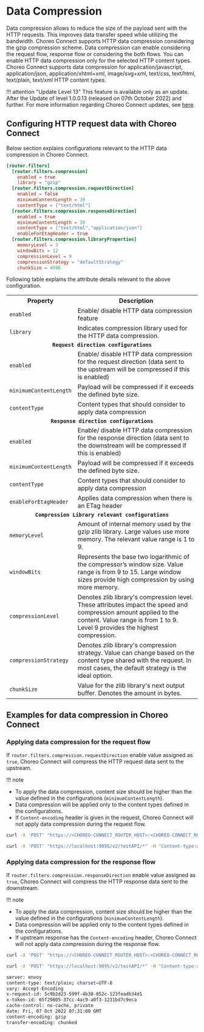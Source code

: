 # Data Compression
Data compression allows to reduce the size of the payload sent with the HTTP requests. This
improves data transfer speed while utilizing the bandwidth. Choreo Connect supports HTTP data
compression considering the gzip compression scheme. Data compression can enable considering the request flow,
response flow or considering the both flows. You can enable HTTP data compression only for the selected
HTTP content types. Choreo Connect supports data compression for application/javascript, application/json, 
application/xhtml+xml, image/svg+xml, text/css, text/html, text/plain, text/xml HTTP content types.

!!! attention "Update Level 13"
    This feature is available only as an update. After the Update of level 1.0.0.13 (released on 07th October 2022) and further. 
For more information regarding Choreo Connect updates, 
see [here]({{base_path}}/deploy-and-publish/deploy-on-gateway/choreo-connect/update-choreo-connect/).

## Configuring HTTP request data with Choreo Connect

Below section explains configurations relevant to the HTTP data compression in Choreo Connect.

```toml tab="Format"
[router.filters]
  [router.filters.compression]
    enabled = true
    library = "gzip"
  [router.filters.compression.requestDirection]
    enabled = false
    minimumContentLength = 30
    contentType = ["text/html"]
  [router.filters.compression.responseDirection]
    enabled = true
    minimumContentLength = 30
    contentType = ["text/html","application/json"]
    enableForEtagHeader = true
  [router.filters.compression.libraryProperties]
    memoryLevel = 3
    windowBits = 12
    compressionLevel = 9
    compressionStrategy = "defaultStrategy"
    chunkSize = 4096
```

Following table explains the attribute details relevant to the above configuration.

<table>
    <tr>
        <th><b>Property</b></th>
        <th><b>Description</b></th>
    </tr>
    <tr>
        <td><code>enabled</code></td>
        <td>Enable/ disable HTTP data compression feature</td>
    </tr>
    <tr>
        <td><code>library</code></td>
        <td>Indicates compression library used for the HTTP data compression.</td>
    </tr>
    <tr>
        <td colspan="2"><center><code><b>Request direction configurations</b></code></center></td>
    </tr>
    <tr>
        <td><code>enabled</code></td>
        <td>Enable/ disable HTTP data compression for the request direction (data sent to the upstream will be compressed if this is enabled)</td>
    </tr>
    <tr>
        <td><code>minimumContentLength</code></td>
        <td>Payload will be compressed if it exceeds the defined byte size.</td>
    </tr>
    <tr>
        <td><code>contentType</code></td>
        <td>Content types that should consider to apply data compression</td>
    </tr>
    <tr>
        <td colspan="2"><center><code><b>Response direction configurations</b></code></center></td>
    </tr>
    <tr>
        <td><code>enabled</code></td>
        <td>Enable/ disable HTTP data compression for the response direction (data sent to the downstream will be compressed if this is enabled)</td>
    </tr>
    <tr>
        <td><code>minimumContentLength</code></td>
        <td>Payload will be compressed if it exceeds the defined byte size.</td>
    </tr>
    <tr>
        <td><code>contentType</code></td>
        <td>Content types that should consider to apply data compression</td>
    </tr>
    <tr>
        <td><code>enableForEtagHeader</code></td>
        <td>Applies data compression when there is an ETag header</td>
    </tr>
    <tr>
        <td colspan="2"><center><code><b>Compression Library relevant configurations</b></code></center></td>
    </tr>
    <tr>
        <td><code>memoryLevel</code></td>
        <td>
            Amount of internal memory used by the gzip zlib library. Large values use more memory. The relevant value range
            is 1 to 9.
        </td>
    </tr>
    <tr>
        <td><code>windowBits</code></td>
        <td>
            Represents the base two logarithmic of the compressor’s window size. Value range is from 9 to 15. Large window
            sizes provide high compression by using more memory.
        </td>
    </tr>
    <tr>
        <td><code>compressionLevel</code></td>
        <td>
            Denotes zlib library's compression level. These attributes impact the speed and compression amount applied to the 
            content. Value range is from 1 to 9. Level 9 provides the highest compression.
        </td>
    </tr>
    <tr>
        <td><code>compressionStrategy</code></td>
        <td>
            Denotes zlib library's compression strategy. Value can change based on the content type shared with the request. 
            In most cases, the default strategy is the ideal option.
        </td>
    </tr>
    <tr>
        <td><code>chunkSize</code></td>
        <td>
            Value for the zlib library's next output buffer. Denotes the amount in bytes.
        </td>
    </tr>
</table>

## Examples for data compression in Choreo Connect

### Applying data compression for the request flow

If `router.filters.compression.requestDirection` enable value assigned as `true`, Choreo Connect will compress the HTTP request data
sent to the upstream.

!!! note
- To apply the data compression, content size should be higher than the value defined in the configurations (`minimumContentLength`).
- Data compression will be applied only to the content types defined in the configurations.
- If `Content-encoding` header is given in the request, Choreo Connect will not apply data compression during the request flow.

 ``` bash tab="Format"
 curl -X 'POST' "https://<CHOREO-CONNECT_ROUTER_HOST>:<CHOREO-CONNECT_ROUTER_PORT>/<API-context>/<API-resource>" -H "Content-type:application/json" -H "Authorization:Bearer $TOKEN" -H "Accept-encoding: gzip" --data <data> -k
 ```

 ``` bash tab="Example"
 curl -X 'POST' "https://localhost:9095/v2/testAPI/*" -H "Content-type:application/json" -H "Accept-encoding: gzip" -H "Authorization:Bearer $TOKEN" -k --data '{"name":"John","age":30,"Address":"No 123, Street Name, Province, Country"}'
 ```

### Applying data compression for the response flow

If `router.filters.compression.responseDirection` enable value assigned as `true`, Choreo Connect will compress the HTTP response data
sent to the downstream.

!!! note
- To apply the data compression, content size should be higher than the value defined in the configurations (`minimumContentLength`).
- Data compression will be applied only to the content types defined in the configurations.
- If upstream response has the `Content-encoding` header, Choreo Connect will not apply data compression during the response flow.

 ``` bash tab="Format"
 curl -X 'POST' "https://<CHOREO-CONNECT_ROUTER_HOST>:<CHOREO-CONNECT_ROUTER_PORT>/<API-context>/<API-resource>" -H "Content-type:application/json" -H "Authorization:Bearer $TOKEN" -H "Accept-encoding: gzip" --data <data> -k
 ```

 ``` bash tab="Example Request"
 curl -X 'POST' "https://localhost:9095/v2/testAPI/*" -H "Content-type:application/json" -H "Accept-encoding: gzip" -H "Authorization:Bearer $TOKEN" -k --data '{"name":"John","age":30,"Address":"No 123, Street Name, Province, Country"}'
 ```

 ``` bash tab="Example With Response Headers"
 server: envoy
 content-type: text/plain; charset=UTF-8
 vary: Accept-Encoding
 x-request-id: 5c9b2d23-599f-4b30-852c-123feadb34d1
 x-token-id: 65f29805-37cc-4ac9-a0f3-1231bd7c9eca
 cache-control: no-cache, private
 date: Fri, 07 Oct 2022 07:31:00 GMT
 content-encoding: gzip
 transfer-encoding: chunked
 ```